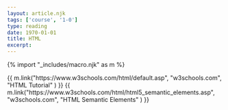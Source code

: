 ```yaml
---
layout: article.njk
tags: ['course', '1-0']
type: reading
date: 1970-01-01
title: HTML
excerpt: 
---
```

 
{% import "_includes/macro.njk" as m %}

<section>
<div class="links">
{{ m.link("https://www.w3schools.com/html/default.asp",              "w3schools.com",    "HTML Tutorial" ) }}
{{ m.link("https://www.w3schools.com/html/html5_semantic_elements.asp",              "w3schools.com",    "HTML Semantic Elements" ) }}

</div>
</section>
